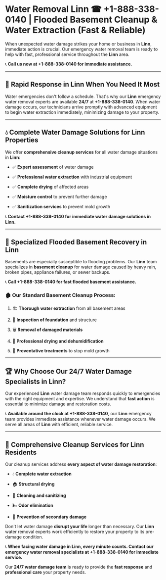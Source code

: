 # Water Removal Linn ☎ +1-888-338-0140 | Flooded Basement Cleanup & Water Extraction (Fast & Reliable)

When unexpected water damage strikes your home or business in **Linn**, immediate action is crucial. Our emergency water removal team is ready to help with fast, professional service throughout the **Linn** area. 

📞 **Call us now at +1-888-338-0140 for immediate assistance.**
---
## 🚀 Rapid Response in Linn When You Need It Most
Water emergencies don't follow a schedule. That's why our **Linn** emergency water removal experts are available **24/7** at **+1-888-338-0140**. When water damage occurs, our technicians arrive promptly with advanced equipment to begin water extraction immediately, minimizing damage to your property.
---
## 💧 Complete Water Damage Solutions for Linn Properties
We offer **comprehensive cleanup services** for all water damage situations in **Linn**:
- ✅ **Expert assessment** of water damage  
- ✅ **Professional water extraction** with industrial equipment  
- ✅ **Complete drying** of affected areas  
- ✅ **Moisture control** to prevent further damage  
- ✅ **Sanitization services** to prevent mold growth  
📞 **Contact +1-888-338-0140 for immediate water damage solutions in Linn.**
---
## 🌊 Specialized Flooded Basement Recovery in Linn
Basements are especially susceptible to flooding problems. Our **Linn** team specializes in **basement cleanup** for water damage caused by heavy rain, broken pipes, appliance failures, or sewer backups. 
📞 **Call +1-888-338-0140 for fast flooded basement assistance.**
### 🏚️ Our Standard Basement Cleanup Process:
1. 🏗️ **Thorough water extraction** from all basement areas  
2. 🔎 **Inspection of foundation** and structure  
3. 🗑️ **Removal of damaged materials**  
4. 💨 **Professional drying and dehumidification**  
5. 🚫 **Preventative treatments** to stop mold growth  
---
## 🏆 Why Choose Our 24/7 Water Damage Specialists in Linn?
Our experienced **Linn** water damage team responds quickly to emergencies with the right equipment and expertise. We understand that **fast action** is essential to minimize damage and restoration costs.
📞 **Available around the clock at +1-888-338-0140**, our **Linn** emergency team provides immediate assistance whenever water damage occurs. We serve all areas of **Linn** with efficient, reliable service.
---
## 🧹 Comprehensive Cleanup Services for Linn Residents
Our cleanup services address **every aspect of water damage restoration**:
- 💧 **Complete water extraction**  
- 🏠 **Structural drying**  
- 🧼 **Cleaning and sanitizing**  
- 🌬️ **Odor elimination**  
- 🚫 **Prevention of secondary damage**  
Don't let water damage **disrupt your life** longer than necessary. Our **Linn** water removal experts work efficiently to restore your property to its pre-damage condition.
📞 **When facing water damage in Linn, every minute counts. Contact our emergency water removal specialists at +1-888-338-0140 for immediate service.**
Our **24/7 water damage team** is ready to provide the **fast response** and **professional care** your property needs.
